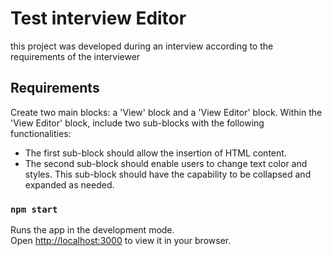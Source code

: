 # Test interview Editor

this project was developed during an interview according to the requirements of the interviewer

## Requirements

Create two main blocks: a 'View' block and a 'View Editor' block. Within the 'View Editor' block, include two sub-blocks with the following functionalities:

* The first sub-block should allow the insertion of HTML content.
* The second sub-block should enable users to change text color and styles. This sub-block should have the capability to be collapsed and expanded as needed.

### `npm start`

Runs the app in the development mode.\
Open [http://localhost:3000](http://localhost:3000) to view it in your browser.
